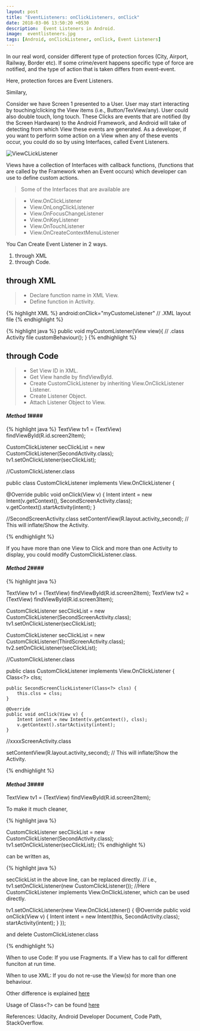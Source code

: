```yaml
---
layout: post
title: "EventListeners: onClickListeners, onClick"
date: 2018-03-06 13:50:20 +0530
description:  Event Listeners in Android. 
image:  eventlisteners.jpg 
tags: [Android, onClickListener, onClick, Event Listeners]
---
```

In our real word, consider different type of protection forces (City, Airport, Railway, Border etc). If some crime/event happens specific type of force are notified, and the type of action that is taken differs from event-event.

Here, protection forces are Event Listeners.

Similary,

Consider we have Screen 1 presented to a User. User may start interacting by touching/clicking the View items (i.e., Button/TexView/any). User could also  double touch, long touch. These Clicks are events that are notified (by the Screen Hardware) to the Android Framework, and Android will take of detecting from which View these events are generated. As a developer, if you want to perform some action on a View when any of these events occur, you could do so by using Interfaces, called Event Listeners.

![ViewCLickListener]({{site.baseurl}}/images/viewclick.jpg)

Views have a collection of Interfaces with callback functions, (functions that are called by the Framework when an Event occurs) which developer can use to define custom actions.

>Some of the Interfaces that are available are

>* View.OnClickListener
>* View.OnLongClickListener
>* View.OnFocusChangeListener
>* View.OnKeyListener
>* View.OnTouchListener
>* View.OnCreateContextMenuListener 

You Can Create Event Listener in 2 ways. 

1. through XML
2. through Code.

## through XML 
>* Declare function name in XML View.
>* Define function in Activity.

{% highlight XML %}
android:onClick="myCustomeListener" // .XML layout file
{% endhighlight %}

{% highlight java %}
public void myCustomListener(View view){ // .class Activity file
    customBehaviour();
}
{% endhighlight %}

## through Code 
>* Set View ID in XML.
>* Get View handle by findViewById.
>* Create CustomClickListener by inheriting View.OnClickListener Listener.
>* Create Listener Object. 
>* Attach Listener Object to View.

#### ***Method 1***####

{% highlight java %}
TextView tv1 = (TextView) findViewById(R.id.screen2Item);

CustomClickListener secClickList = new CustomClickListener(SecondActivity.class);
tv1.setOnClickListener(secClickList);
		
//CustomClickListener.class

public class CustomClickListener implements View.OnClickListener {

 @Override
 public void onClick(View v) {
 Intent intent = new Intent(v.getContext(), SecondScreenActivity.class);
 v.getContext().startActivity(intent);
 }

 //SecondScreenActivity.class
  setContentView(R.layout.activity_second); // This will inflate/Show the Activity.

{% endhighlight %}

If you have more than one View to Click and more than one Activity to display, you could modify CustomClickListener.class.

#### ***Method 2***####
{% highlight java %}

TextView tv1 = (TextView) findViewById(R.id.screen2Item);
TextView tv2 = (TextView) findViewById(R.id.screen3Item);

CustomClickListener secClickList = new CustomClickListener(SecondScreenActivity.class);
tv1.setOnClickListener(secClickList);

CustomClickListener secClickList = new CustomClickListener(ThirdScreenActivity.class);
tv2.setOnClickListener(secClickList);
		
//CustomClickListener.class

public class CustomClickListener implements View.OnClickListener {
    Class<?> clss;

    public SecondScreenClickListener(Class<?> clss) {
        this.clss = clss;
    }

    @Override
    public void onClick(View v) {
        Intent intent = new Intent(v.getContext(), clss);
        v.getContext().startActivity(intent);
    }

//xxxxScreenActivity.class

setContentView(R.layout.activity_second); // This will inflate/Show the Activity.

{% endhighlight %}

#### ***Method 3***####

TextView tv1 = (TextView) findViewById(R.id.screen2Item);

To make it much cleaner, 

{% highlight java %}

CustomClickListener secClickList = new CustomClickListener(SecondActivity.class);
tv1.setOnClickListener(secClickList);
{% endhighlight %}

can be written as, 

{% highlight java %}

secClickList in the above line, can be replaced directly.
// i.e., tv1.setOnClickListener(new CustomClickListener());
//Here CustomClickListener implements View.OnClickListener, which can be used directly.

tv1.setOnClickListener(new View.OnClickListener() {
    @Override
    public void onClick(View v) {
        Intent intent = new Intent(this, SecondActivity.class);
        startActivity(intent);
    }
});

and delete CustomClickListener.class

{% endhighlight %}
 
When to use Code: If you use Fragments. If a View has to call for different funciton at run time.

When to use XML: If you do not re-use the View(s) for more than one behaviour. 

Other difference is explained <a href="http://stackoverflow.com/questions/8977212/button-click-listeners-in-android" target="_blank">here</a> 

Usage of Class<?> can be found <a href="http://stackoverflow.com/questions/9921676/what-does-class-mean-in-java" target="_blank">here</a> 

References: Udacity, Android Developer Document, Code Path, StackOverflow.


